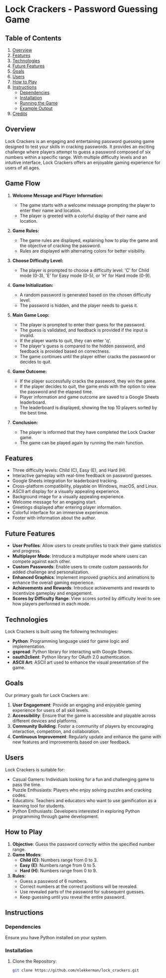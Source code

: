 # Lock Crackers - Password Guessing Game

## Table of Contents

1. [Overview](#overview)
2. [Features](#features)
3. [Technologies](#technologies)
4. [Future Features](#future-features)
5. [Goals](#goals)
6. [Users](#users)
7. [How to Play](#how-to-play)
8. [Instructions](#instructions)
   - [Dependencies](#dependencies)
   - [Installation](#installation)
   - [Running the Game](#running-the-game)
   - [Example Output](#example-output)
9. [Credits](#credits)

## Overview

Lock Crackers is an engaging and entertaining password guessing game designed to test your skills in cracking passwords. It provides an exciting challenge where players attempt to guess a password composed of six numbers within a specific range. With multiple difficulty levels and an intuitive interface, Lock Crackers offers an enjoyable gaming experience for users of all ages.

## Game Flow

1. **Welcome Message and Player Information:**
   - The game starts with a welcome message prompting the player to enter their name and location.
   - The player is greeted with a colorful display of their name and location.

2. **Game Rules:**
   - The game rules are displayed, explaining how to play the game and the objective of cracking the password.
   - Rules are displayed with alternating colors for better visibility.

3. **Choose Difficulty Level:**
   - The player is prompted to choose a difficulty level: 'C' for Child mode (0-3), 'E' for Easy mode (0-5), or 'H' for Hard mode (0-9).

4. **Game Initialization:**
   - A random password is generated based on the chosen difficulty level.
   - The password is hidden, and the player needs to guess it.

5. **Main Game Loop:**
   - The player is prompted to enter their guess for the password.
   - The guess is validated, and feedback is provided if the input is invalid.
   - If the player wants to quit, they can enter 'q'.
   - The player's guess is compared to the hidden password, and feedback is provided based on correctness.
   - The game continues until the player either cracks the password or decides to quit.

6. **Game Outcome:**
   - If the player successfully cracks the password, they win the game.
   - If the player decides to quit, the game ends with the option to view the password and the elapsed time.
   - Player information and game outcome are saved to a Google Sheets leaderboard.
   - The leaderboard is displayed, showing the top 10 players sorted by the best time.

7. **Conclusion:**
   - The player is informed that they have completed the Lock Cracker game.
   - The game can be played again by running the main function.

## Features

- Three difficulty levels: Child (C), Easy (E), and Hard (H).
- Interactive gameplay with real-time feedback on password guesses.
- Google Sheets integration for leaderboard tracking.
- Cross-platform compatibility, playable on Windows, macOS, and Linux.
- ASCII art display for a visually appealing experience.
- Background image for a visually appealing experience.
- Welcome message for an engaging start.
- Greetings displayed after entering player information.
- Colorful interface for an immersive experience.
- Footer with information about the author.

## Future Features

- **User Profiles**: Allow users to create profiles to track their game statistics and progress.
- **Multiplayer Mode**: Introduce a multiplayer mode where users can compete against each other.
- **Custom Passwords**: Enable users to create custom passwords for added challenge and personalization.
- **Enhanced Graphics**: Implement improved graphics and animations to enhance the overall gaming experience.
- **Achievements and Rewards**: Introduce achievements and rewards to incentivize gameplay and engagement.
- **Scores by Difficulty Range**: View scores sorted by difficulty level to see how players performed in each mode.


## Technologies

Lock Crackers is built using the following technologies:

- **Python**: Programming language used for game logic and implementation.
- **gspread**: Python library for interacting with Google Sheets.
- **oauth2client**: Python library for OAuth 2.0 authentication.
- **ASCII Art**: ASCII art used to enhance the visual presentation of the game.

## Goals

Our primary goals for Lock Crackers are:

1. **User Engagement**: Provide an engaging and enjoyable gaming experience for users of all skill levels.
2. **Accessibility**: Ensure that the game is accessible and playable across different devices and platforms.
3. **Community Building**: Foster a community of players by encouraging interaction, competition, and collaboration.
4. **Continuous Improvement**: Regularly update and enhance the game with new features and improvements based on user feedback.

## Users

Lock Crackers is suitable for:

- Casual Gamers: Individuals looking for a fun and challenging game to pass the time.
- Puzzle Enthusiasts: Players who enjoy solving puzzles and cracking codes.
- Educators: Teachers and educators who want to use gamification as a learning tool for students.
- Python Enthusiasts: Developers interested in exploring Python programming through game development.

## How to Play

1. **Objective**: Guess the password correctly within the specified number range.
2. **Game Modes**:
   - **Child (C)**: Numbers range from 0 to 3.
   - **Easy (E)**: Numbers range from 0 to 5.
   - **Hard (H)**: Numbers range from 0 to 9.
3. **Rules**:
   - Guess a password of 6 numbers.
   - Correct numbers at the correct positions will be revealed.
   - Use revealed parts of the password for subsequent guesses.
   - Keep guessing until you reveal the entire password.

## Instructions

### Dependencies

Ensure you have Python installed on your system.

### Installation

1. Clone the Repository:

   ```bash
   git clone https://github.com/nlekkerman/lock_crackers.git
